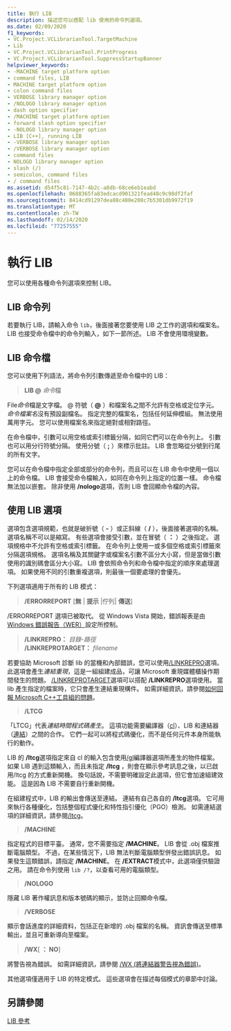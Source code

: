 ```yaml
---
title: 執行 LIB
description: 描述您可以搭配 lib 使用的命令列選項。
ms.date: 02/09/2020
f1_keywords:
- VC.Project.VCLibrarianTool.TargetMachine
- Lib
- VC.Project.VCLibrarianTool.PrintProgress
- VC.Project.VCLibrarianTool.SuppressStartupBanner
helpviewer_keywords:
- -MACHINE target platform option
- command files, LIB
- MACHINE target platform option
- colon command files
- VERBOSE library manager option
- /NOLOGO library manager option
- dash option specifier
- /MACHINE target platform option
- forward slash option specifier
- -NOLOGO library manager option
- LIB [C++], running LIB
- -VERBOSE library manager option
- /VERBOSE library manager option
- command files
- NOLOGO library manager option
- slash (/)
- semicolon, command files
- / command files
ms.assetid: d54f5c81-7147-4b2c-a8db-68ce6eb1eabd
ms.openlocfilehash: 0688365fa83edcacd901321fead48c9c98df2faf
ms.sourcegitcommit: 8414cd91297dea88c480e208c7b5301db9972f19
ms.translationtype: MT
ms.contentlocale: zh-TW
ms.lasthandoff: 02/14/2020
ms.locfileid: "77257555"
---
```

# <a name="running-lib"></a>執行 LIB

您可以使用各種命令列選項來控制 LIB。

## <a name="lib-command-line"></a>LIB 命令列

若要執行 LIB，請輸入命令 `lib`，後面接著您要使用 LIB 之工作的選項和檔案名。 LIB 也接受命令檔中的命令列輸入，如下一節所述。 LIB 不會使用環境變數。

## <a name="lib-command-files"></a>LIB 命令檔

您可以使用下列語法，將命令列引數傳遞至命令檔中的 LIB：

> **LIB \@** <em>命令</em>檔

File*命令*檔是文字檔。 @ 符號（ **\@** ）和檔案名之間不允許有空格或定位字元。 *命令檔案名*沒有預設副檔名。 指定完整的檔案名，包括任何延伸模組。 無法使用萬用字元。 您可以使用檔案名來指定絕對或相對路徑。

在命令檔中，引數可以用空格或索引標籤分隔，如同它們可以在命令列上。 引數也可以用分行符號分隔。 使用分號（ **;** ）來標示批註。 LIB 會忽略從分號到行尾的所有文字。

您可以在命令檔中指定全部或部分的命令列，而且可以在 LIB 命令中使用一個以上的命令檔。 LIB 會接受命令檔輸入，如同在命令列上指定的位置一樣。 命令檔無法加以嵌套。 除非使用 **/nologo**選項，否則 LIB 會回顯命令檔的內容。

## <a name="using-lib-options"></a>使用 LIB 選項

選項包含選項規範，也就是破折號（ **-** ）或正斜線（ **/** ），後面接著選項的名稱。 選項名稱不可以是縮寫。 有些選項會接受引數，並在冒號（ **：** ）之後指定。 選項規格中不允許有空格或索引標籤。 在命令列上使用一或多個空格或索引標籤來分隔選項規格。 選項名稱及其關鍵字或檔案名引數不區分大小寫，但是當做引數使用的識別碼會區分大小寫。 LIB 會依照命令列和命令檔中指定的順序來處理選項。 如果使用不同的引數重複選項，則最後一個要處理的會優先。

下列選項適用于所有的 LIB 模式：

> **/ERRORREPORT** \[**無** &#124; **提示** &#124;佇列&#124; **傳送**]

/ERRORREPORT 選項已被取代。 從 Windows Vista 開始，錯誤報表是由[Windows 錯誤報告（WER）](/windows/win32/wer/windows-error-reporting)設定所控制。

> **/LINKREPRO：** _目錄-路徑_ \
> **/LINKREPROTARGET：** _filename_

若要協助 Microsoft 診斷 lib 的當機和內部錯誤，您可以使用[/LINKREPRO](linkrepro.md)選項。 此選項會產生*連結重現*，這是一組組建成品，可讓 Microsoft 重現媒體櫃操作期間發生的問題。 [/LINKREPROTARGET](linkreprotarget.md)選項可以搭配 **/LINKREPRO**選項使用。 當 lib 產生指定的檔案時，它只會產生連結重現構件。 如需詳細資訊，請參閱[如何回報 Microsoft C++工具組的問題](../../overview/how-to-report-a-problem-with-the-visual-cpp-toolset.md)。

> **/LTCG**

「LTCG」代表*連結時間程式碼產生*。 這項功能需要編譯器（[cl](compiler-options.md)）、LIB 和連結器（[連結](linker-options.md)）之間的合作。 它們一起可以將程式碼優化，而不是任何元件本身所能執行的動作。

LIB 的 **/ltcg**選項指定來自 cl 的輸入包含使用[/gl](gl-whole-program-optimization.md)編譯器選項所產生的物件檔案。 如果 LIB 遇到這類輸入，而且未指定 **/ltcg** ，則會在顯示參考訊息之後，以已啟用/ltcg 的方式重新開機。 換句話說，不需要明確設定此選項，但它會加速組建效能。 這是因為 LIB 不需要自行重新開機。

在組建程式中，LIB 的輸出會傳送至連結。 連結有自己各自的 **/ltcg**選項。 它可用來執行各種優化，包括整個程式優化和特性指引優化（PGO）檢測。 如需連結選項的詳細資訊，請參閱[/ltcg](ltcg-link-time-code-generation.md)。

> **/MACHINE**

指定程式的目標平臺。 通常，您不需要指定 **/MACHINE**。 LIB 會從 .obj 檔案推斷電腦類型。 不過，在某些情況下，LIB 無法判斷電腦類型併發出錯誤訊息。 如果發生這類錯誤，請指定 **/MACHINE**。 在 **/EXTRACT**模式中，此選項僅供驗證之用。 請在命令列使用 `lib /?`，以查看可用的電腦類型。

> **/NOLOGO**

隱藏 LIB 著作權訊息和版本號碼的顯示，並防止回顯命令檔。

> **/VERBOSE**

顯示會話進度的詳細資料，包括正在新增的 .obj 檔案的名稱。 資訊會傳送至標準輸出，並且可重新導向至檔案。

> **/WX**[ **： NO**]

將警告視為錯誤。 如需詳細資訊，請參閱 [/WX (將連結器警告視為錯誤)](wx-treat-linker-warnings-as-errors.md)。

其他選項僅適用于 LIB 的特定模式。 這些選項會在描述每個模式的章節中討論。

## <a name="see-also"></a>另請參閱

[LIB 參考](lib-reference.md)
